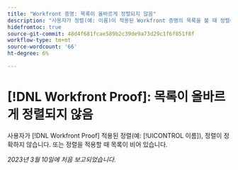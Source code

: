 ```yaml
---
title: "Workfront 증명: 목록이 올바르게 정렬되지 않음"
description: "사용자가 정렬(예: 이름)이 적용된 Workfront 증명의 목록을 볼 때 정렬이 정확하지 않습니다."
hidefromtoc: true
source-git-commit: 48d4f681fcae589b2c39de9a73d29c1f6f851f8f
workflow-type: tm+mt
source-wordcount: '66'
ht-degree: 6%

---
```



# [!DNL Workfront Proof]: 목록이 올바르게 정렬되지 않음

사용자가 [!DNL Workfront Proof] 적용된 정렬(예: [!UICONTROL 이름]), 정렬이 정확하지 않습니다. 또는 정렬을 적용할 때 목록이 비어 있습니다.

_2023년 3월 10일에 처음 보고되었습니다._

